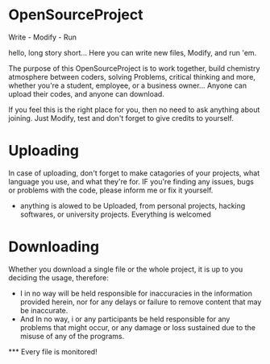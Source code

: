 # OpenSourceProject
Write - Modify - Run

hello, long story short... Here you can write new files, Modify, and run 'em.

The purpose of this OpenSourceProject is to work together, build chemistry atmosphere between coders, solving Problems, critical thinking and more, whether you're a student, employee, or a business owner... Anyone can upload their codes, and anyone can download.

If you feel this is the right place for you, then no need to ask anything about joining. Just Modify, test and don't forget to give credits to yourself.

# Uploading

In case of uploading, don't forget to make catagories of your projects, what language you use, and what they're for.
IF you're finding any issues, bugs or problems with the code, please inform me or fix it yourself.

* anything is alowed to be Uploaded, from personal projects, hacking softwares, or university projects. Everything is welcomed

# Downloading

Whether you download a single file or the whole project, it is up to you deciding the usage, therefore: 
* I in no way will be held responsible for inaccuracies in the information provided herein, nor for any delays or failure to remove content that may be inaccurate.
* And In no way, i  or any participants be held responsible for any problems that might occur, or any damage or loss sustained due to the misuse of any of the programs.

*** Every file is monitored!
